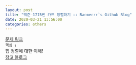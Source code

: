 ```yaml
---  
layout: post  
title: "백준-1715번 카드 정렬하기 :: Raemerrr`s Github Blog"  
date: 2020-03-21 13:56:00  
categories: others  
---  
```

<a href="https://www.acmicpc.net/problem/1715" target="_blank">문제 링크</a>  
`핵심 ↓`  
힙 정렬에 대한 이해!  
<a href="https://gmlwjd9405.github.io/2018/05/10/algorithm-heap-sort.html" target="_blank">참고 블로그</a>  
<script src="https://gist.github.com/Raemerrr/8af95c685b0a498b8fa9f92b4d205bf9.js"></script>